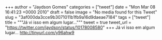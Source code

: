 
+++
author = "Jaydson Gomes"
categories = ["tweet"]
date = "Mon Mar 08 16:41:23 +0000 2010"
draft = false
image = "No media found for this Tweet"
slug = "3af000da3cce9b3071011b1fb9a16d9daeae7184"
tags = ["tweet"]
title = """Já vi isso em algum lugar..."""
tweet = true
tweet_url = "https://twitter.com/jaydson/status/10178008580"
+++
Já vi isso em algum lugar... http://tinyurl.com/y96ahw9
